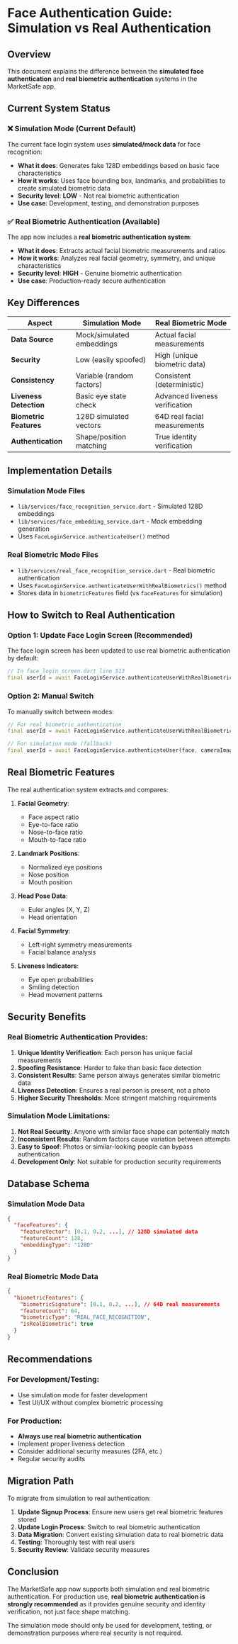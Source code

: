 # Face Authentication Guide: Simulation vs Real Authentication

## Overview

This document explains the difference between the **simulated face authentication** and **real biometric authentication** systems in the MarketSafe app.

## Current System Status

### ❌ **Simulation Mode (Current Default)**
The current face login system uses **simulated/mock data** for face recognition:

- **What it does**: Generates fake 128D embeddings based on basic face characteristics
- **How it works**: Uses face bounding box, landmarks, and probabilities to create simulated biometric data
- **Security level**: **LOW** - Not real biometric authentication
- **Use case**: Development, testing, and demonstration purposes

### ✅ **Real Biometric Authentication (Available)**
The app now includes a **real biometric authentication system**:

- **What it does**: Extracts actual facial biometric measurements and ratios
- **How it works**: Analyzes real facial geometry, symmetry, and unique characteristics
- **Security level**: **HIGH** - Genuine biometric authentication
- **Use case**: Production-ready secure authentication

## Key Differences

| Aspect | Simulation Mode | Real Biometric Mode |
|--------|----------------|-------------------|
| **Data Source** | Mock/simulated embeddings | Actual facial measurements |
| **Security** | Low (easily spoofed) | High (unique biometric data) |
| **Consistency** | Variable (random factors) | Consistent (deterministic) |
| **Liveness Detection** | Basic eye state check | Advanced liveness verification |
| **Biometric Features** | 128D simulated vectors | 64D real facial measurements |
| **Authentication** | Shape/position matching | True identity verification |

## Implementation Details

### Simulation Mode Files
- `lib/services/face_recognition_service.dart` - Simulated 128D embeddings
- `lib/services/face_embedding_service.dart` - Mock embedding generation
- Uses `FaceLoginService.authenticateUser()` method

### Real Biometric Mode Files
- `lib/services/real_face_recognition_service.dart` - Real biometric authentication
- Uses `FaceLoginService.authenticateUserWithRealBiometrics()` method
- Stores data in `biometricFeatures` field (vs `faceFeatures` for simulation)

## How to Switch to Real Authentication

### Option 1: Update Face Login Screen (Recommended)
The face login screen has been updated to use real biometric authentication by default:

```dart
// In face_login_screen.dart line 513
final userId = await FaceLoginService.authenticateUserWithRealBiometrics(face, cameraImage);
```

### Option 2: Manual Switch
To manually switch between modes:

```dart
// For real biometric authentication
final userId = await FaceLoginService.authenticateUserWithRealBiometrics(face, cameraImage);

// For simulation mode (fallback)
final userId = await FaceLoginService.authenticateUser(face, cameraImage);
```

## Real Biometric Features

The real authentication system extracts and compares:

1. **Facial Geometry**:
   - Face aspect ratio
   - Eye-to-face ratio
   - Nose-to-face ratio
   - Mouth-to-face ratio

2. **Landmark Positions**:
   - Normalized eye positions
   - Nose position
   - Mouth position

3. **Head Pose Data**:
   - Euler angles (X, Y, Z)
   - Head orientation

4. **Facial Symmetry**:
   - Left-right symmetry measurements
   - Facial balance analysis

5. **Liveness Indicators**:
   - Eye open probabilities
   - Smiling detection
   - Head movement patterns

## Security Benefits

### Real Biometric Authentication Provides:

1. **Unique Identity Verification**: Each person has unique facial measurements
2. **Spoofing Resistance**: Harder to fake than basic face detection
3. **Consistent Results**: Same person always generates similar biometric data
4. **Liveness Detection**: Ensures a real person is present, not a photo
5. **Higher Security Thresholds**: More stringent matching requirements

### Simulation Mode Limitations:

1. **Not Real Security**: Anyone with similar face shape can potentially match
2. **Inconsistent Results**: Random factors cause variation between attempts
3. **Easy to Spoof**: Photos or similar-looking people can bypass authentication
4. **Development Only**: Not suitable for production security requirements

## Database Schema

### Simulation Mode Data
```json
{
  "faceFeatures": {
    "featureVector": [0.1, 0.2, ...], // 128D simulated data
    "featureCount": 128,
    "embeddingType": "128D"
  }
}
```

### Real Biometric Mode Data
```json
{
  "biometricFeatures": {
    "biometricSignature": [0.1, 0.2, ...], // 64D real measurements
    "featureCount": 64,
    "biometricType": "REAL_FACE_RECOGNITION",
    "isRealBiometric": true
  }
}
```

## Recommendations

### For Development/Testing:
- Use simulation mode for faster development
- Test UI/UX without complex biometric processing

### For Production:
- **Always use real biometric authentication**
- Implement proper liveness detection
- Consider additional security measures (2FA, etc.)
- Regular security audits

## Migration Path

To migrate from simulation to real authentication:

1. **Update Signup Process**: Ensure new users get real biometric features stored
2. **Update Login Process**: Switch to real biometric authentication
3. **Data Migration**: Convert existing simulation data to real biometric data
4. **Testing**: Thoroughly test with real users
5. **Security Review**: Validate security measures

## Conclusion

The MarketSafe app now supports both simulation and real biometric authentication. For production use, **real biometric authentication is strongly recommended** as it provides genuine security and identity verification, not just face shape matching.

The simulation mode should only be used for development, testing, or demonstration purposes where real security is not required.



